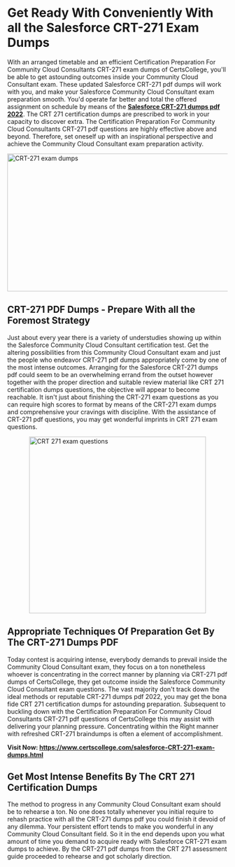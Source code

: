 <h1><strong>Get Ready With Conveniently With all the Salesforce CRT-271 Exam Dumps&nbsp;</strong></h1>
<p><span style="font-weight: 400;">With an arranged timetable and an efficient Certification Preparation For Community Cloud Consultants CRT-271 exam dumps of CertsCollege, you'll be able to get astounding outcomes inside your Community Cloud Consultant exam. These updated Salesforce CRT-271 pdf dumps will work with you, and make your Salesforce Community Cloud Consultant exam preparation smooth. You'd operate far better and total the offered assignment on schedule by means of the <strong><a href="https://www.certscollege.com/salesforce-CRT-271-exam-dumps.html">Salesforce CRT-271 dumps pdf 2022</a></strong>. The CRT 271 certification dumps are prescribed to work in your capacity to discover extra. The Certification Preparation For Community Cloud Consultants CRT-271 pdf questions are highly effective above and beyond. Therefore, set oneself up with an inspirational perspective and achieve the Community Cloud Consultant exam preparation activity.&nbsp;</span></p>
<p><span style="font-weight: 400;"><img style="display: block; margin-left: auto; margin-right: auto;" src="https://i.ibb.co/CPDK3ps/Yellow-and-Blue-Initiative-Blog-Banner.png" alt="CRT-271 exam dumps" width="559" height="315" /></span></p>
<h2><strong>CRT-271 PDF Dumps - Prepare With all the Foremost Strategy</strong></h2>
<p><span style="font-weight: 400;">Just about every year there is a variety of understudies showing up within the Salesforce Community Cloud Consultant certification test. Get the altering possibilities from this Community Cloud Consultant exam and just the people who endeavor CRT-271 pdf dumps appropriately come by one of the most intense outcomes. Arranging for the Salesforce CRT-271 dumps pdf could seem to be an overwhelming errand from the outset however together with the proper direction and suitable review material like CRT 271 certification dumps questions, the objective will appear to become reachable. It isn't just about finishing the CRT-271 exam questions as you can require high scores to format by means of the CRT-271 exam dumps and comprehensive your cravings with discipline. With the assistance of CRT-271 pdf questions, you may get wonderful imprints in CRT 271 exam questions.</span></p>
<p><span style="font-weight: 400;"><a href="https://tinyurl.com/y7r6tzw9"><img style="display: block; margin-left: auto; margin-right: auto;" src="https://i.ibb.co/9tMrhdY/Teacher-Appreciation-Invitation.png" alt="CRT 271 exam questions " width="404" height="404" /></a></span></p>
<h2><strong>Appropriate Techniques Of Preparation Get By The CRT-271 Dumps PDF</strong></h2>
<p><span style="font-weight: 400;">Today contest is acquiring intense, everybody demands to prevail inside the Community Cloud Consultant exam, they focus on a ton nonetheless whoever is concentrating in the correct manner by planning via CRT-271 pdf dumps of CertsCollege, they get outcome inside the Salesforce Community Cloud Consultant exam questions. The vast majority don't track down the ideal methods or reputable CRT-271 dumps pdf 2022, you may get the bona fide CRT 271 certification dumps for astounding preparation. Subsequent to buckling down with the Certification Preparation For Community Cloud Consultants CRT-271 pdf questions of CertsCollege this may assist with delivering your planning pressure. Concentrating within the Right manner with refreshed CRT-271 braindumps is often a element of accomplishment.</span></p>
<p><span style="font-weight: 400;"><strong>Visit Now: <a href="https://www.certscollege.com/salesforce-CRT-271-exam-dumps.html">https://www.certscollege.com/salesforce-CRT-271-exam-dumps.html</a></strong></span></p>
<h2><strong>Get Most Intense Benefits By The CRT 271 Certification Dumps</strong></h2>
<p><span style="font-weight: 400;">The method to progress in any Community Cloud Consultant exam should be to rehearse a ton. No one does totally whenever you initial require to rehash practice with all the CRT-271 dumps pdf you could finish it devoid of any dilemma. Your persistent effort tends to make you wonderful in any Community Cloud Consultant field. So it in the end depends upon you what amount of time you demand to acquire ready with Salesforce CRT-271 exam dumps to achieve. By the CRT-271 pdf dumps from the CRT 271 assessment guide proceeded to rehearse and got scholarly direction.</span></p>
